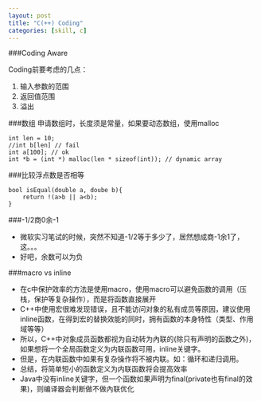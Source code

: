```yaml
---
layout: post
title: "C(++) Coding"
categories: [skill, c]
---
```


###Coding Aware

Coding前要考虑的几点：

1. 输入参数的范围
2. 返回值范围
3. 溢出

###数组
申请数组时，长度须是常量，如果要动态数组，使用malloc

    int len = 10;
    //int b[len] // fail
    int a[100]; // ok
    int *b = (int *) malloc(len * sizeof(int)); // dynamic array

###比较浮点数是否相等

    bool isEqual(double a, doube b){
        return !(a>b || a<b);
    }

###-1/2商0余-1
  * 微软实习笔试的时候，突然不知道-1/2等于多少了，居然想成商-1余1了，这。。。
  * 好吧，余数可以为负
  
###macro vs inline
* 在c中保护效率的方法是使用macro，使用macro可以避免函数的调用（压栈，保护等复杂操作），而是将函数直接展开
* C++中使用宏很难发现错误，且不能访问对象的私有成员等原因，建议使用inline函数，在得到宏的替换效能的同时，拥有函数的本身特性（类型、作用域等等）
* 所以，C++中对象成员函数都视为自动转为內联的(除只有声明的函数之外)，如果想将一个全局函数定义为内联函数可用，inline关键字。
* 但是，在内联函数中如果有复杂操作将不被内联。如：循环和递归调用。
* 总结，将简单短小的函数定义为内联函数将会提高效率  
* Java中没有inline关键字，但一个函数如果声明为final(private也有final的效果)，则编译器会判断做不做內联优化

